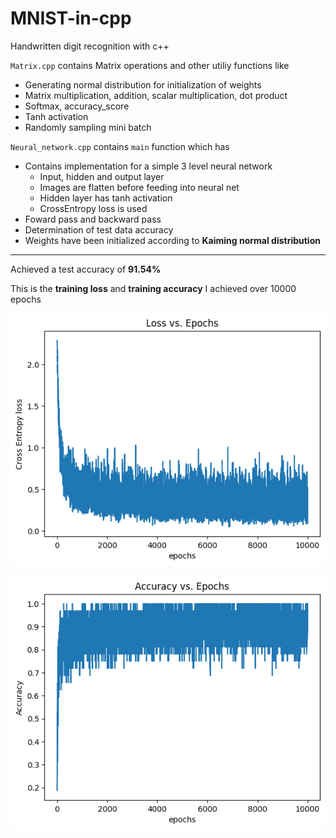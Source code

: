 # MNIST-in-cpp
Handwritten digit recognition with c++  

`Matrix.cpp` contains Matrix operations and other utiliy functions like
  - Generating normal distribution for initialization of weights
  - Matrix multiplication, addition, scalar multiplication, dot product
  - Softmax, accuracy_score
  - Tanh activation
  - Randomly sampling mini batch

`Neural_network.cpp` contains `main` function which has
  - Contains implementation for a simple 3 level neural network
    - Input, hidden and output layer
    - Images are flatten before feeding into neural net
    - Hidden layer has tanh activation
    - CrossEntropy loss is used
  - Foward pass and backward pass
  - Determination of test data accuracy
  - Weights have been initialized according to **Kaiming normal distribution**

<hr>

Achieved a test accuracy of **91.54%**

This is the **training loss** and **training accuracy** I achieved over 10000 epochs  

![loss](./logs/loss.png)

![accuracy](./logs/accuracy.png)
